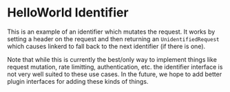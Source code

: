 # HelloWorld Identifier

This is an example of an identifier which mutates the request.  It works by
setting a header on the request and then returning an `UnidentifiedRequest`
which causes linkerd to fall back to the next identifier (if there is one).

Note that while this is currently the best/only way to implement things like
request mutation, rate limitting, authentication, etc. the identifier interface
is not very well suited to these use cases.  In the future, we hope to add
better plugin interfaces for adding these kinds of things.
